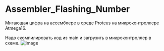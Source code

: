 # Assembler_Flashing_Number
Мигающая цифра на ассемблере в среде Proteus на микроконтроллере Atmega16.

Надо скомпилировать код из main и загрузить в микроконтроллер в схеме. 
![image](https://github.com/user-attachments/assets/5442579b-c361-4644-8c25-9b225d7bdca5)


